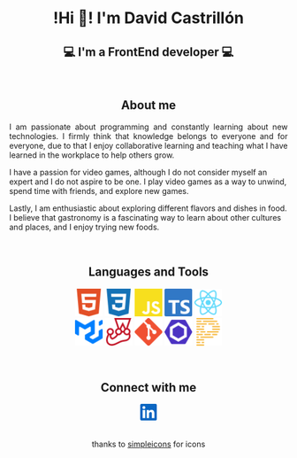 
<p align="center" width="300">
   <h1 align="center">!Hi 👋! I'm David Castrillón</h1>
   <h2 align="center">💻 I'm a FrontEnd developer 💻</h2>
</p>

<p align="center" width="300">
    <br/>
    <h2 align="center">About me</h2>
</p>

<p align="justify">
I am passionate about programming and constantly learning about new technologies. I firmly think that knowledge belongs to everyone and for everyone, due to that I enjoy collaborative learning and teaching what I have learned in the workplace to help others grow.

I have a passion for video games, although I do not consider myself an expert and I do not aspire to be one. I play video games as a way to unwind, spend time with friends, and explore new games.

Lastly, I am enthusiastic about exploring different flavors and dishes in food. I believe that gastronomy is a fascinating way to learn about other cultures and places, and I enjoy trying new foods.
</p>

<p align="center" width="300">
    <br/>
    <h2 align="center">Languages  and Tools</h2>
</p>

<div align="center">
    <a title="HTML" href="https://developer.mozilla.org/es/docs/Learn/Getting_started_with_the_web/HTML_basics"><img src="assets/html5.svg" width="50" frameBorder="0"></a>
    <a title="CSS" href="https://developer.mozilla.org/es/docs/Web/CSS"><img src="assets/css3.svg" width="50" frameBorder="0"></a>
    <a title="JavaScript" href="https://developer.mozilla.org/es/docs/Web/JavaScript"><img src="assets/javascript.svg" width="50" frameBorder="0"></a>
    <a title="TypeScript" href="https://developer.mozilla.org/es/docs/Web/JavaScript"><img src="assets/typescript.svg" width="50" frameBorder="0"></a>
    <a title="React" href="https://react.dev/"><img src="assets/react.svg" width="50" frameBorder="0"></a>
</div>

<div align="center">
    <a title="MUI" href="https://mui.com/"><img src="assets/mui.svg" width="50" frameBorder="0"></a>
    <a title="Jest" href="https://jestjs.io/"><img src="assets/jest.svg" width="50" frameBorder="0"></a>
    <a title="Git" href="https://git-scm.com/"><img src="assets/git.svg" width="50" frameBorder="0"></a>
    <a title="Eslint" href="https://eslint.org/"><img src="assets/eslint.svg" width="50" frameBorder="0"></a>
    <a title="Prettier" href="https://prettier.io/"><img src="assets/prettier.svg" width="50" frameBorder="0"></a>
</div>

<p align="center" width="300">
    <br/>
    <h2 align="center">Connect with me</h2>
</p>
<div align="center">
<a title="LinkedIn" href="https://www.linkedin.com/in/davidcastrillongonzales/"><img src="assets/linkedin.svg" width="30" frameBorder="0"></a>
<br />
</div>

<p align="center">
<br />
thanks to  <a title="simpleicons" href="https://simpleicons.org/">simpleicons</a> for icons
</p>
